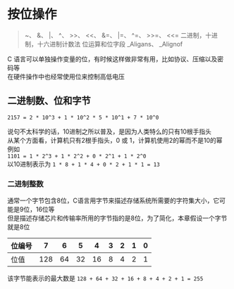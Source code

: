 # 按位操作
> ~、 &、 |、 ^、 >>、 <<、 &=、 |=、 ^=、 >>=、 <<=
> 二进制，十进制，十六进制计数法
> 位运算和位字段
> _Aligans、 _Alignof

C 语言可以单独操作变量的位，有时候这样做非常有用，比如协议、压缩以及密码等  
在硬件操作中也经常使用位来控制高低电压  

## 二进制数、位和字节

`2157 = 2 * 10^3 + 1 * 10^2 * 5 * 10^1 + 7 * 10^0`

说句不太科学的话，10进制之所以普及，是因为人类特么的只有10根手指头  
从某个方面看，计算机只有2根手指头，0 或 1，计算机使用2的幂而不是10的幂  
例如   
`1101 = 1 * 2^3 + 1 * 2^2 + 0 * 2^1 + 1 * 2^0`  
以10进制表示为
`1 * 8 + 1 * 4 + 0 * 2 + 1 * 1 = 13`

### 二进制整数

通常一个字节包含8位，C语言用字节来描述存储系统所需要的字符集大小，它可能是9位，16位等  
但是描述存储芯片和传输率所用的字节指的是8位，为了简化，本章假设一个字节就是8位  

|位编号|7|6|5|4|3|2|1|0|
|-|-|-|-|-|-|-|-|-|
|位值|128|64|32|16|8|4|2|1|  

该字节能表示的最大数是 `128 + 64 + 32 + 16 + 8 + 4 + 2 + 1 = 255`